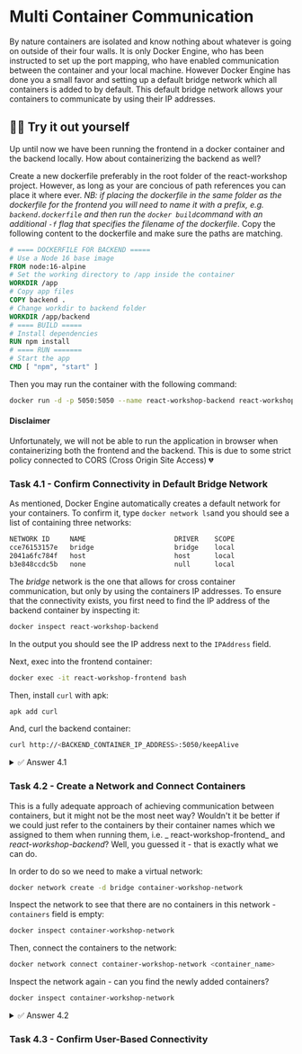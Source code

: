 # Multi Container Communication

By nature containers are isolated and know nothing about whatever is
going on outside of their four walls. It is only Docker Engine, who
has
been instructed to set up the port mapping, who have enabled
communication between the container and your local machine. However
Docker Engine has done you a small favor and setting up a default
bridge network which all containers is added to by default. This
default bridge network allows your containers to communicate by using
their IP addresses.

## 🫵🏽 Try it out yourself

Up until now we have been running the frontend in a docker container
and the backend locally. How about containerizing the backend as well?

Create a new dockerfile preferably in the root folder of the
react-workshop project. However, as long as your are concious of path
references you can place it where ever. _NB: if placing the dockerfile
in the same folder as the dockerfile for the frontend you will need to
name it with a prefix, e.g. `backend.dockerfile` and then run
the `docker build`command with an additional `-f` flag that specifies
the filename of the dockerfile_. Copy the following content to the
dockerfile and make sure the paths are matching.

```dockerfile
# ==== DOCKERFILE FOR BACKEND =====
# Use a Node 16 base image
FROM node:16-alpine
# Set the working directory to /app inside the container
WORKDIR /app
# Copy app files
COPY backend .
# Change workdir to backend folder
WORKDIR /app/backend
# ==== BUILD =====
# Install dependencies
RUN npm install
# ==== RUN =======
# Start the app
CMD [ "npm", "start" ]
```

Then you may run the container with the following command:

```bash
docker run -d -p 5050:5050 --name react-workshop-backend react-workshop-backend:latest 
```

#### **Disclaimer**

Unfortunately, we will not be able to run the application in browser
when containerizing both the frontend and the backend. This is due to
some strict policy connected to CORS (Cross Origin Site Access) 💔

### Task 4.1 - Confirm Connectivity in Default Bridge Network

As mentioned, Docker Engine automatically creates a default network
for your containers. To confirm it, type `docker network ls`and you
should see a list of containing three networks:

```bash
NETWORK ID     NAME                      DRIVER    SCOPE
cce76153157e   bridge                    bridge    local
2041a6fc784f   host                      host      local
b3e848ccdc5b   none                      null      local
```

The _bridge_ network is the one that allows for cross container
communication, but only by using the containers IP addresses. To
ensure that the connectivity exists, you first need to find the IP
address of the backend container by inspecting it:

```bash
docker inspect react-workshop-backend
```

In the output you should see the IP address next to the `IPAddress`
field.

Next, exec into the frontend container:

```bash
docker exec -it react-workshop-frontend bash
```

Then, install `curl` with apk:

```bash
apk add curl
```

And, curl the backend container:

```bash
curl http://<BACKEND_CONTAINER_IP_ADDRESS>:5050/keepAlive
```

<details>
<summary>✅ Answer 4.1</summary>

Did you get a response saying `Hi frontend`?

</details>

### Task 4.2 - Create a Network and Connect Containers

This is a fully adequate approach of achieving communication between
containers, but it might not be the most neet way? Wouldn't it be
better if we could just refer to the containers by their container
names which we assigned to them when running them, i.e. _
react-workshop-frontend_ and _react-workshop-backend_? Well, you
guessed it - that is exactly what we can do.

In order to do so we need to make a virtual network:

```bash
docker network create -d bridge container-workshop-network
```

Inspect the network to see that there are no containers in this
network - `containers` field is empty:

```bash
docker inspect container-workshop-network
```

Then, connect the containers to the network:

```bash
docker network connect container-workshop-network <container_name>
```

Inspect the network again - can you find the newly added containers?

```bash
docker inspect container-workshop-network
```

<details>
<summary>✅ Answer 4.2</summary>

When inspecting the network after connecting the containers you should
get an output similar to this:

```bash
...,
"Containers": {
            "e94c870a95368926b7324ae59e7ec16f58a367443f84c56abdfd8ba341189bf1": {
                "Name": "react-workshop-backend",
                "EndpointID": "bef8c0c026739c9ece53ceead8ae0b1a25d5b2094c6256f3995904750ae2aa9c",
                "MacAddress": "02:42:ac:14:00:03",
                "IPv4Address": "172.20.0.3/16",
                "IPv6Address": ""
            },
            "f3b030a96e0fbfcb8c57116e9243e68e3e7bcb92c94a344d65230d51c0a99c03": {
                "Name": "react-workshop-frontend",
                "EndpointID": "09147b9e632d8b90a35ecbdff710289d4ddd8dd30aec085b936323ce4a8bef3c",
                "MacAddress": "02:42:ac:14:00:02",
                "IPv4Address": "172.20.0.2/16",
                "IPv6Address": ""
            }
        },
        ...,
```

</details>

### Task 4.3 - Confirm User-Based Connectivity
